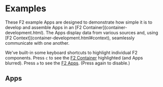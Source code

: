 # Examples

<p class="lead">
These F2 example Apps are designed to demonstrate how simple it is to develop and assemble Apps
in an [F2 Container](container-development.html). The Apps display data from various
sources and, using [F2 Context](container-development.html#context), seamlessly communicate with one another.
</p>

<p>
We've built-in some keyboard shortcuts to highlight individual F2 components.
Press <code>c</code> to see the <a href="https://openf2.github.io/F2/container-development.html">F2 Container</a> highlighted (and Apps blurred).
Press <code>a</code> to see the <a href="https://openf2.github.io/F2/app-development.html">F2 Apps</a>. (Press again to disable.)</p>

## Apps

<div class="row examples-container">
  <div class="col-md-6">
    <div class="f2-autoload" data-f2-appid="com_openf2_examples_csharp_stocktwits" data-f2-manifestUrl="/apps/com_openf2_examples_csharp_stocktwits/manifest.js" data-f2-context='{"symbol":"AAPL"}'></div>
  </div>
</div>
